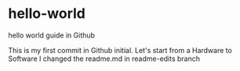 # hello-world
hello world guide in Github

This is my first commit in Github initial. Let's start from a Hardware to Software
I changed the readme.md in readme-edits branch
